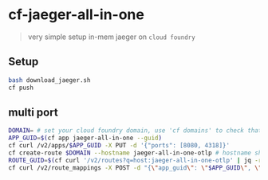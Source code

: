 # cf-jaeger-all-in-one

> very simple setup in-mem jaeger on `cloud foundry`

## Setup

```bash
bash download_jaeger.sh
cf push
```


## multi port 

```bash
DOMAIN= # set your cloud foundry domain, use 'cf domains' to check that
APP_GUID=$(cf app jaeger-all-in-one --guid)
cf curl /v2/apps/$APP_GUID -X PUT -d '{"ports": [8080, 4318]}' 
cf create-route $DOMAIN --hostname jaeger-all-in-one-otlp # hostname should be unique
ROUTE_GUID=$(cf curl '/v2/routes?q=host:jaeger-all-in-one-otlp' | jq -r '.resources[0].metadata.guid')
cf curl /v2/route_mappings -X POST -d "{\"app_guid\": \"$APP_GUID\", \"route_guid\": \"$ROUTE_GUID\", \"app_port\": 4318 }"
```